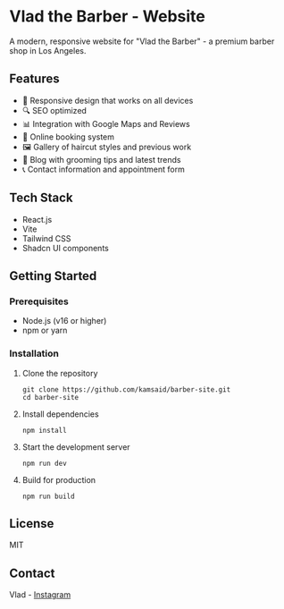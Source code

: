 # Vlad the Barber - Website

A modern, responsive website for "Vlad the Barber" - a premium barber shop in Los Angeles.

## Features

- 📱 Responsive design that works on all devices
- 🔍 SEO optimized 
- 📊 Integration with Google Maps and Reviews
- 📅 Online booking system
- 🖼️ Gallery of haircut styles and previous work
- 📝 Blog with grooming tips and latest trends
- 📞 Contact information and appointment form

## Tech Stack

- React.js
- Vite
- Tailwind CSS
- Shadcn UI components

## Getting Started

### Prerequisites

- Node.js (v16 or higher)
- npm or yarn

### Installation

1. Clone the repository
   ```
   git clone https://github.com/kamsaid/barber-site.git
   cd barber-site
   ```

2. Install dependencies
   ```
   npm install
   ```

3. Start the development server
   ```
   npm run dev
   ```

4. Build for production
   ```
   npm run build
   ```

## License

MIT

## Contact

Vlad - [Instagram](https://instagram.com/vladthebarber) 
